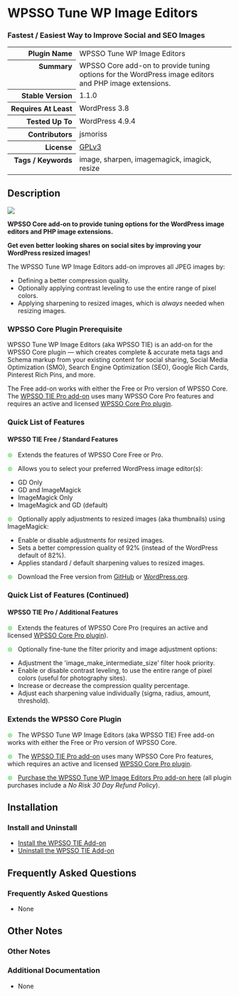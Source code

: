 <h1>WPSSO Tune WP Image Editors</h1><h3>Fastest / Easiest Way to Improve Social and SEO Images</h3>

<table>
<tr><th align="right" valign="top" nowrap>Plugin Name</th><td>WPSSO Tune WP Image Editors</td></tr>
<tr><th align="right" valign="top" nowrap>Summary</th><td>WPSSO Core add-on to provide tuning options for the WordPress image editors and PHP image extensions.</td></tr>
<tr><th align="right" valign="top" nowrap>Stable Version</th><td>1.1.0</td></tr>
<tr><th align="right" valign="top" nowrap>Requires At Least</th><td>WordPress 3.8</td></tr>
<tr><th align="right" valign="top" nowrap>Tested Up To</th><td>WordPress 4.9.4</td></tr>
<tr><th align="right" valign="top" nowrap>Contributors</th><td>jsmoriss</td></tr>
<tr><th align="right" valign="top" nowrap>License</th><td><a href="https://www.gnu.org/licenses/gpl.txt">GPLv3</a></td></tr>
<tr><th align="right" valign="top" nowrap>Tags / Keywords</th><td>image, sharpen, imagemagick, imagick, resize</td></tr>
</table>

<h2>Description</h2>

<p><img class="readme-icon" src="https://surniaulula.github.io/wpsso-tune-image-editors/assets/icon-256x256.png"></p>

<p><strong>WPSSO Core add-on to provide tuning options for the WordPress image editors and PHP image extensions.</strong></p>

<p><strong>Get even better looking shares on social sites by improving your WordPress resized images!</strong></p>

<p>The WPSSO Tune WP Image Editors add-on improves all JPEG images by:</p>

<ul>
<li>Defining a better compression quality.</li>
<li>Optionally applying contrast leveling to use the entire range of pixel colors.</li>
<li>Applying sharpening to resized images, which is <em>always</em> needed when resizing images.</li>
</ul>

<h3>WPSSO Core Plugin Prerequisite</h3>

<p>WPSSO Tune WP Image Editors (aka WPSSO TIE) is an add-on for the WPSSO Core plugin &mdash; which creates complete &amp; accurate meta tags and Schema markup from your existing content for social sharing, Social Media Optimization (SMO), Search Engine Optimization (SEO), Google Rich Cards, Pinterest Rich Pins, and more.</p>

<p>The Free add-on works with either the Free or Pro version of WPSSO Core. The <a href="https://wpsso.com/extend/plugins/wpsso-tune-image-editors/?utm_source=wpssotie-readme">WPSSO TIE Pro add-on</a> uses many WPSSO Core Pro features and requires an active and licensed <a href="https://wpsso.com/?utm_source=wpssotie-readme">WPSSO Core Pro plugin</a>.</p>

<h3>Quick List of Features</h3>

<h4>WPSSO TIE Free / Standard Features</h4>

<p><span style="color:#33cc33">&#x0229b;</span> &nbsp; Extends the features of WPSSO Core Free or Pro.</p>

<p><span style="color:#33cc33">&#x0229b;</span> &nbsp; Allows you to select your preferred WordPress image editor(s):</p>

<ul>
<li>GD Only</li>
<li>GD and ImageMagick</li>
<li>ImageMagick Only</li>
<li>ImageMagick and GD (default)</li>
</ul>

<p><span style="color:#33cc33">&#x0229b;</span> &nbsp; Optionally apply adjustments to resized images (aka thumbnails) using ImageMagick:</p>

<ul>
<li>Enable or disable adjustments for resized images.</li>
<li>Sets a better compression quality of 92% (instead of the WordPress default of 82%).</li>
<li>Applies standard / default sharpening values to resized images.</li>
</ul>

<p><span style="color:#33cc33">&#x0229b;</span> &nbsp; Download the Free version from <a href="https://surniaulula.github.io/wpsso-tune-image-editots/">GitHub</a> or <a href="https://wordpress.org/plugins/wpsso-tune-image-editots/">WordPress.org</a>.</p>

<h3>Quick List of Features (Continued)</h3>

<h4>WPSSO TIE Pro / Additional Features</h4>

<p><span style="color:#33cc33">&#x0229b;</span> &nbsp; Extends the features of WPSSO Core Pro (requires an active and licensed <a href="https://wpsso.com/">WPSSO Core Pro plugin</a>).</p>

<p><span style="color:#33cc33">&#x0229b;</span> &nbsp; Optionally fine-tune the filter priority and image adjustment options:</p>

<ul>
<li>Adjustment the 'image_make_intermediate_size' filter hook priority.</li>
<li>Enable or disable contrast leveling, to use the entire range of pixel colors (useful for photography sites).</li>
<li>Increase or decrease the compression quality percentage.</li>
<li>Adjust each sharpening value individually (sigma, radius, amount, threshold).</li>
</ul>

<h3>Extends the WPSSO Core Plugin</h3>

<p><span style="color:#33cc33">&#x0229b;</span> &nbsp; The WPSSO Tune WP Image Editors (aka WPSSO TIE) Free add-on works with either the Free or Pro version of WPSSO Core.</p>

<p><span style="color:#33cc33">&#x0229b;</span> &nbsp; The <a href="https://wpsso.com/extend/plugins/wpsso-tune-image-editors/?utm_source=wpssotie-readme">WPSSO TIE Pro add-on</a> uses many WPSSO Core Pro features, which requires an active and licensed <a href="https://wpsso.com/?utm_source=wpssotie-readme">WPSSO Core Pro plugin</a>.</p>

<p><span style="color:#33cc33">&#x0229b;</span> &nbsp; <a href="https://wpsso.com/extend/plugins/wpsso-tune-image-editors/?utm_source=wpssotie-readme">Purchase the WPSSO Tune WP Image Editors Pro add-on here</a> (all plugin purchases include a <em>No Risk 30 Day Refund Policy</em>).</p>


<h2>Installation</h2>

<h3>Install and Uninstall</h3>

<ul>
<li><a href="https://wpsso.com/docs/plugins/wpsso-tune-image-editors/installation/install-the-plugin/">Install the WPSSO TIE Add-on</a></li>
<li><a href="https://wpsso.com/docs/plugins/wpsso-tune-image-editors/installation/uninstall-the-plugin/">Uninstall the WPSSO TIE Add-on</a></li>
</ul>


<h2>Frequently Asked Questions</h2>

<h3>Frequently Asked Questions</h3>

<ul>
<li>None</li>
</ul>


<h2>Other Notes</h2>

<h3>Other Notes</h3>
<h3>Additional Documentation</h3>

<ul>
<li>None</li>
</ul>

